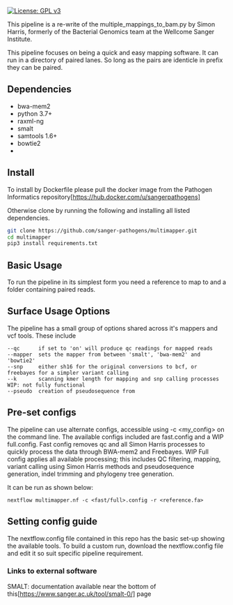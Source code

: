 
[![License: GPL v3](https://img.shields.io/badge/license-GPL%20v3-brightgreen.svg)](https://github.com/sanger-pathogens/bact-gen-scripts/blob/master/LICENSE)   


This pipeline is a re-write of the multiple_mappings_to_bam.py by Simon Harris, formerly of the Bacterial Genomics team at the Wellcome Sanger Institute.

This pipeline focuses on being a quick and easy mapping software. It can run in a directory of paired lanes. So long as the pairs are identicle in prefix they can be paired.

## Dependencies

- bwa-mem2
- python 3.7+
- raxml-ng 
- smalt  
- samtools  1.6+
- bowtie2
- 


## Install

To install by Dockerfile please pull the docker image from the Pathogen Informatics repository[https://hub.docker.com/u/sangerpathogens]

Otherwise clone by running the following and installing all listed dependencies.

```bash
git clone https://github.com/sanger-pathogens/multimapper.git
cd multimapper
pip3 install requirements.txt
```

## Basic Usage

To run the pipeline in its simplest form you need a reference to map to and a folder containing paired reads.

## Surface Usage Options

The pipeline has a small group of options shared across it's mappers and vcf tools. These include 
```commandline
--qc      if set to 'on' will produce qc readings for mapped reads
--mapper  sets the mapper from between 'smalt', 'bwa-mem2' and 'bowtie2'
--snp     either sh16 for the original conversions to bcf, or freebayes for a simpler variant calling
--k       scanning kmer length for mapping and snp calling processes
WIP: not fully functional
--pseudo  creation of pseudosequence from 
```

## Pre-set configs

The pipeline can use alternate configs, accessible using -c <my_config> on the command line. The available configs included are fast.config and a WIP full.config. 
Fast config removes qc and all Simon Harris processes to quickly process the data through BWA-mem2 and Freebayes. WIP Full config applies all available processing; this includes QC filtering, mapping, variant calling using Simon Harris methods and pseudosequence generation, indel trimming and phylogeny tree generation.

It can be run as shown below:

```commandline
nextflow multimapper.nf -c <fast/full>.config -r <reference.fa> 
```

## Setting config guide

The nextflow.config file contained in this repo has the basic set-up showing the available tools. To build a custom run, download the nextflow.config file and edit it so suit specific pipeline requirement.

### Links to external software

SMALT: documentation available near the bottom of this[https://www.sanger.ac.uk/tool/smalt-0/] page
